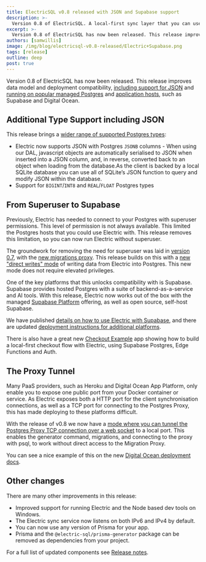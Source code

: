 ```yaml
---
title: ElectricSQL v0.8 released with JSON and Supabase support
description: >-
  Version 0.8 of ElectricSQL. A local-first sync layer that you can use to build reactive, realtime, offline-capable apps directly on Postgres with your existing data model.
excerpt: >-
  Version 0.8 of ElectricSQL has now been released. This release improves data model and deployment compatibility, including support for JSON and running on popular managed Postgres and, such as Supabase and Digital Ocean.
authors: [samwillis]
image: /img/blog/electricsql-v0.8-released/Electric+Supabase.png
tags: [release]
outline: deep
post: true
---
```


Version 0.8 of ElectricSQL has now been released. This release improves data model and deployment compatibility, [including support for JSON](/blog/2023/12/13/electricsql-v0.8-released#additional-type-support-including-json) and [running on popular managed Postgres](/blog/2023/12/13/electricsql-v0.8-released#from-superuser-to-supabase) and [application hosts](/blog/2023/12/13/electricsql-v0.8-released#the-proxy-tunnel), such as Supabase and Digital Ocean.

## Additional Type Support including JSON

This release brings a [wider range of supported Postgres types](/docs/usage/data-modelling/types#supported-data-types):

- Electric now supports JSON with Postgres `JSONB` columns - When using our DAL, javascript objects are automatically serialised to JSON when inserted into a JSON column, and, in reverse, converted back to an object when loading from the database.As the client is backed by a local SQLite database you can use all of SQLite’s JSON function to query and modify JSON within the database.
- Support for `BIGINT`/`INT8` and `REAL`/`FLOAT` Postgres types

## From Superuser to Supabase

Previously, Electric has needed to connect to your Postgres with superuser permissions. This level of permission is not always available. This limited the Postgres hosts that you could use Electric with. This release removes this limitation, so you can now run Electric without superuser.

The groundwork for removing the need for superuser was laid in [version 0.7](/blog/2023/11/02/electricsql-v0.7-released), with the [new migrations proxy](/docs/usage/data-modelling/migrations#migrations-proxy). This release builds on this with a [new "direct writes" mode](/docs/api/service#write-to-pg-mode) of writing data from Electric into Postgres. This new mode does not require elevated privileges.

One of the key platforms that this unlocks compatibility with is Supabase. Supabase provides hosted Postgres with a suite of backend-as-a-service and AI tools. With this release, Electric now works out of the box with the managed [Supabase Platform](https://supabase.com) offering, as well as open source, self-host Supabase.

We have published [details on how to use Electric with Supabase](/docs/deployment/supabase), and there are updated [deployment instructions for additional platforms](/docs/deployment).

There is also have a great new [Checkout Example](/docs/examples/checkout) app showing how to build a local-first checkout flow with Electric, using Supabase Postgres, Edge Functions and Auth.

## The Proxy Tunnel

Many PaaS providers, such as Heroku and Digital Ocean App Platform, only enable you to expose one public port from your Docker container or service. As Electric exposes both a HTTP port for the client synchronisation connections, as well as a TCP port for connecting to the Postgres Proxy, this has made deploying to these platforms difficult.

With the release of v0.8 we now have a [mode where you can tunnel the Postgres Proxy TCP connection over a web socket](/docs/api/cli#proxy-tunnel) to a local port. This enables the generator command, migrations, and connecting to the proxy with psql, to work without direct access to the Migration Proxy.

You can see a nice example of this on the new [Digital Ocean deployment docs](https://electric-sql.com/docs/deployment/digital-ocean).

## Other changes

There are many other improvements in this release:

- Improved support for running Electric and the Node based dev tools on Windows.
- The Electric sync service now listens on both IPv6 and IPv4 by default.
- You can now use any version of Prisma for your app.
- Prisma and the `@electric-sql/prisma-generator` package can be removed as dependencies from your project.

For a full list of updated components see [Release notes](/docs/reference/release_notes#2023-12-13---v08).

